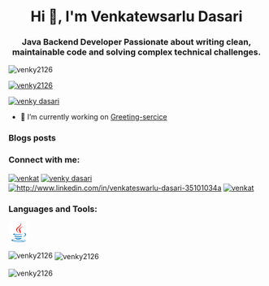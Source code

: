 <h1 align="center">Hi 👋, I'm Venkatewsarlu Dasari</h1>
<h3 align="center">Java Backend Developer Passionate about writing clean, maintainable code and solving complex technical challenges.</h3>

<p align="left"> <img src="https://komarev.com/ghpvc/?username=venky2126&label=Profile%20views&color=0e75b6&style=flat" alt="venky2126" /> </p>

<p align="left"> <a href="https://github.com/ryo-ma/github-profile-trophy"><img src="https://github-profile-trophy.vercel.app/?username=venky2126" alt="venky2126" /></a> </p>

<p align="left"> <a href="https://twitter.com/venky dasari" target="blank"><img src="https://img.shields.io/twitter/follow/venky dasari?logo=twitter&style=for-the-badge" alt="venky dasari" /></a> </p>

- 🔭 I’m currently working on [Greeting-sercice](https://greetify-info.onrender.com/greeting-service/)

### Blogs posts
<!-- BLOG-POST-LIST:START -->
<!-- BLOG-POST-LIST:END -->

<h3 align="left">Connect with me:</h3>
<p align="left">
<a href="https://dev.to/venkat" target="blank"><img align="center" src="https://raw.githubusercontent.com/rahuldkjain/github-profile-readme-generator/master/src/images/icons/Social/devto.svg" alt="venkat" height="30" width="40" /></a>
<a href="https://twitter.com/venky dasari" target="blank"><img align="center" src="https://raw.githubusercontent.com/rahuldkjain/github-profile-readme-generator/master/src/images/icons/Social/twitter.svg" alt="venky dasari" height="30" width="40" /></a>
<a href="https://linkedin.com/in/http://www.linkedin.com/in/venkateswarlu-dasari-35101034a" target="blank"><img align="center" src="https://raw.githubusercontent.com/rahuldkjain/github-profile-readme-generator/master/src/images/icons/Social/linked-in-alt.svg" alt="http://www.linkedin.com/in/venkateswarlu-dasari-35101034a" height="30" width="40" /></a>
<a href="https://medium.com/venkat" target="blank"><img align="center" src="https://raw.githubusercontent.com/rahuldkjain/github-profile-readme-generator/master/src/images/icons/Social/medium.svg" alt="venkat" height="30" width="40" /></a>
</p>

<h3 align="left">Languages and Tools:</h3>
<p align="left"> <a href="https://www.java.com" target="_blank" rel="noreferrer"> <img src="https://raw.githubusercontent.com/devicons/devicon/master/icons/java/java-original.svg" alt="java" width="40" height="40"/> </a> </p>

<p><img align="left" src="https://github-readme-stats.vercel.app/api/top-langs?username=venky2126&show_icons=true&locale=en&layout=compact" alt="venky2126" /></p>

<p>&nbsp;<img align="center" src="https://github-readme-stats.vercel.app/api?username=venky2126&show_icons=true&locale=en" alt="venky2126" /></p>

<p><img align="center" src="https://github-readme-streak-stats.herokuapp.com/?user=venky2126&" alt="venky2126" /></p>

